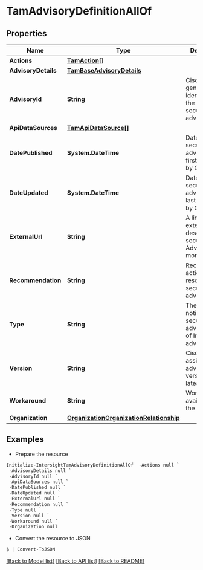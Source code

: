 # TamAdvisoryDefinitionAllOf
## Properties

Name | Type | Description | Notes
------------ | ------------- | ------------- | -------------
**Actions** | [**TamAction[]**](TamAction.md) |  | [optional] 
**AdvisoryDetails** | [**TamBaseAdvisoryDetails**](TamBaseAdvisoryDetails.md) |  | [optional] 
**AdvisoryId** | **String** | Cisco generated identifier for the published security advisory. | [optional] 
**ApiDataSources** | [**TamApiDataSource[]**](TamApiDataSource.md) |  | [optional] 
**DatePublished** | **System.DateTime** | Date when the security advisory was first published by Cisco. | [optional] 
**DateUpdated** | **System.DateTime** | Date when the security advisory was last updated by Cisco. | [optional] 
**ExternalUrl** | **String** | A link to an external URL describing security Advisory in more details. | [optional] 
**Recommendation** | **String** | Recommended action to resolve the security advisory. | [optional] 
**Type** | **String** | The type (field notice, security advisory etc.) of Intersight advisory. | [optional] [default to "securityAdvisory"]
**Version** | **String** | Cisco assigned advisory version after latest revision. | [optional] 
**Workaround** | **String** | Workarounds available for the advisory. | [optional] 
**Organization** | [**OrganizationOrganizationRelationship**](OrganizationOrganizationRelationship.md) |  | [optional] 

## Examples

- Prepare the resource
```powershell
Initialize-IntersightTamAdvisoryDefinitionAllOf  -Actions null `
 -AdvisoryDetails null `
 -AdvisoryId null `
 -ApiDataSources null `
 -DatePublished null `
 -DateUpdated null `
 -ExternalUrl null `
 -Recommendation null `
 -Type null `
 -Version null `
 -Workaround null `
 -Organization null
```

- Convert the resource to JSON
```powershell
$ | Convert-ToJSON
```

[[Back to Model list]](../README.md#documentation-for-models) [[Back to API list]](../README.md#documentation-for-api-endpoints) [[Back to README]](../README.md)

